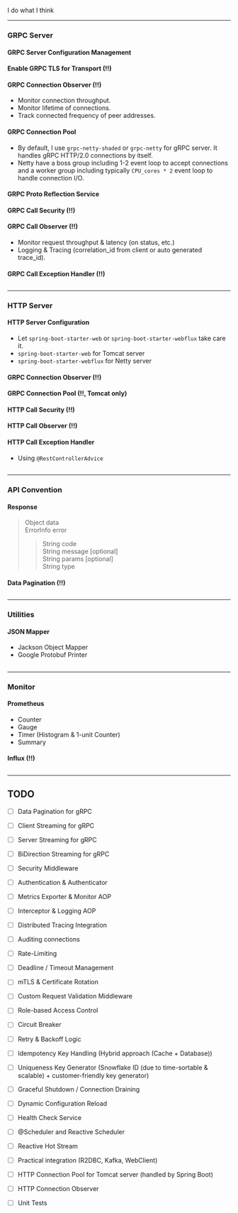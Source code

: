 I do what I think

---

### GRPC Server

#### GRPC Server Configuration Management

#### Enable GRPC TLS for Transport (!!)

#### GRPC Connection Observer (!!)

- Monitor connection throughput.
- Monitor lifetime of connections.
- Track connected frequency of peer addresses.

#### GRPC Connection Pool

- By default, I use `grpc-netty-shaded` or `grpc-netty` for gRPC server. It handles gRPC HTTP/2.0 connections by itself.
- Netty have a boss group including 1-2 event loop to accept connections and a worker group including
  typically `CPU_cores * 2` event loop to handle connection I/O.

#### GRPC Proto Reflection Service

#### GRPC Call Security (!!)

#### GRPC Call Observer (!!)

- Monitor request throughput & latency (on status, etc.)
- Logging & Tracing (correlation_id from client or auto generated trace_id).

#### GRPC Call Exception Handler (!!)

##                      

---

### HTTP Server

#### HTTP Server Configuration

- Let `spring-boot-starter-web` or `spring-boot-starter-webflux` take care it.
- `spring-boot-starter-web` for Tomcat server
- `spring-boot-starter-webflux` for Netty server

#### GRPC Connection Observer (!!)

#### GRPC Connection Pool (!!, Tomcat only)

#### HTTP Call Security (!!)

#### HTTP Call Observer (!!)

#### HTTP Call Exception Handler

- Using `@RestControllerAdvice`

##                      

---

### API Convention

#### Response

> Object data\
> ErrorInfo error
> > String code <enum ErrorE>\
> > String message [optional]\
> > String params [optional]\
> > String type <enum ErrorType>

#### Data Pagination (!!)

##                      

---

### Utilities

#### JSON Mapper

- Jackson Object Mapper
- Google Protobuf Printer

##                      

---

### Monitor

#### Prometheus

- Counter
- Gauge
- Timer (Histogram & 1-unit Counter)
- Summary

#### Influx (!!)

##                      

---

## TODO

- [ ] Data Pagination for gRPC
- [ ] Client Streaming for gRPC
- [ ] Server Streaming for gRPC
- [ ] BiDirection Streaming for gRPC
- [ ] Security Middleware
- [ ] Authentication & Authenticator
- [ ] Metrics Exporter & Monitor AOP
- [ ] Interceptor & Logging AOP
- [ ] Distributed Tracing Integration
- [ ] Auditing connections
- [ ] Rate-Limiting
- [ ] Deadline / Timeout Management
- [ ] mTLS & Certificate Rotation
- [ ] Custom Request Validation Middleware
- [ ] Role-based Access Control
- [ ] Circuit Breaker
- [ ] Retry & Backoff Logic
- [ ] Idempotency Key Handling (Hybrid approach (Cache + Database))
- [ ] Uniqueness Key Generator (Snowflake ID (due to time-sortable & scalable) + customer-friendly key generator)
- [ ] Graceful Shutdown / Connection Draining
- [ ] Dynamic Configuration Reload
- [ ] Health Check Service
- [ ] @Scheduler and Reactive Scheduler
- [ ] Reactive Hot Stream
- [ ] Practical integration (R2DBC, Kafka, WebClient)
- [ ] HTTP Connection Pool for Tomcat server (handled by Spring Boot)
- [ ] HTTP Connection Observer

- [ ] Unit Tests